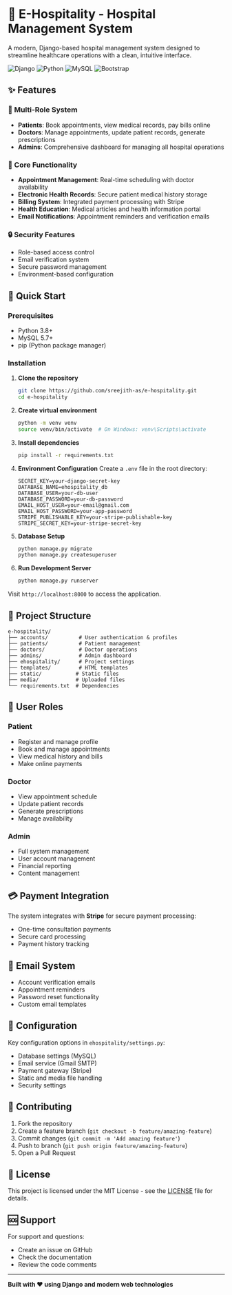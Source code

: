 # 🏥 E-Hospitality - Hospital Management System

A modern, Django-based hospital management system designed to streamline healthcare operations with a clean, intuitive interface.

![Django](https://img.shields.io/badge/Django-092E20?style=for-the-badge&logo=django&logoColor=white)
![Python](https://img.shields.io/badge/Python-3776AB?style=for-the-badge&logo=python&logoColor=white)
![MySQL](https://img.shields.io/badge/MySQL-4479A1?style=for-the-badge&logo=mysql&logoColor=white)
![Bootstrap](https://img.shields.io/badge/Bootstrap-7952B3?style=for-the-badge&logo=bootstrap&logoColor=white)

## ✨ Features

### 👥 Multi-Role System
- **Patients**: Book appointments, view medical records, pay bills online
- **Doctors**: Manage appointments, update patient records, generate prescriptions
- **Admins**: Comprehensive dashboard for managing all hospital operations

### 🏥 Core Functionality
- **Appointment Management**: Real-time scheduling with doctor availability
- **Electronic Health Records**: Secure patient medical history storage
- **Billing System**: Integrated payment processing with Stripe
- **Health Education**: Medical articles and health information portal
- **Email Notifications**: Appointment reminders and verification emails

### 🔒 Security Features
- Role-based access control
- Email verification system
- Secure password management
- Environment-based configuration

## 🚀 Quick Start

### Prerequisites
- Python 3.8+
- MySQL 5.7+
- pip (Python package manager)

### Installation

1. **Clone the repository**
   ```bash
   git clone https://github.com/sreejith-as/e-hospitality.git
   cd e-hospitality
   ```

2. **Create virtual environment**
   ```bash
   python -m venv venv
   source venv/bin/activate  # On Windows: venv\Scripts\activate
   ```

3. **Install dependencies**
   ```bash
   pip install -r requirements.txt
   ```

4. **Environment Configuration**
   Create a `.env` file in the root directory:
   ```env
   SECRET_KEY=your-django-secret-key
   DATABASE_NAME=ehospitality_db
   DATABASE_USER=your-db-user
   DATABASE_PASSWORD=your-db-password
   EMAIL_HOST_USER=your-email@gmail.com
   EMAIL_HOST_PASSWORD=your-app-password
   STRIPE_PUBLISHABLE_KEY=your-stripe-publishable-key
   STRIPE_SECRET_KEY=your-stripe-secret-key
   ```

5. **Database Setup**
   ```bash
   python manage.py migrate
   python manage.py createsuperuser
   ```

6. **Run Development Server**
   ```bash
   python manage.py runserver
   ```

Visit `http://localhost:8000` to access the application.

## 📁 Project Structure

```
e-hospitality/
├── accounts/          # User authentication & profiles
├── patients/          # Patient management
├── doctors/           # Doctor operations
├── admins/            # Admin dashboard
├── ehospitality/      # Project settings
├── templates/         # HTML templates
├── static/           # Static files
├── media/            # Uploaded files
└── requirements.txt  # Dependencies
```

## 🎯 User Roles

### Patient
- Register and manage profile
- Book and manage appointments
- View medical history and bills
- Make online payments

### Doctor
- View appointment schedule
- Update patient records
- Generate prescriptions
- Manage availability

### Admin
- Full system management
- User account management
- Financial reporting
- Content management

## 💳 Payment Integration

The system integrates with **Stripe** for secure payment processing:
- One-time consultation payments
- Secure card processing
- Payment history tracking

## 📧 Email System

- Account verification emails
- Appointment reminders
- Password reset functionality
- Custom email templates

## 🔧 Configuration

Key configuration options in `ehospitality/settings.py`:
- Database settings (MySQL)
- Email service (Gmail SMTP)
- Payment gateway (Stripe)
- Static and media file handling
- Security settings

## 🤝 Contributing

1. Fork the repository
2. Create a feature branch (`git checkout -b feature/amazing-feature`)
3. Commit changes (`git commit -m 'Add amazing feature'`)
4. Push to branch (`git push origin feature/amazing-feature`)
5. Open a Pull Request

## 📄 License

This project is licensed under the MIT License - see the [LICENSE](LICENSE) file for details.

## 🆘 Support

For support and questions:
- Create an issue on GitHub
- Check the documentation
- Review the code comments

---

**Built with ❤️ using Django and modern web technologies**
